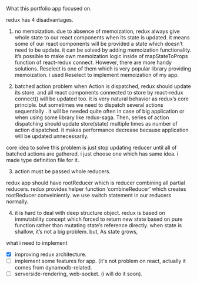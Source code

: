 What this portfolio app focused on.

redux has 4 disadvantages. 

1. no memoization.
due to absence of memoization, redux always give whole state to our react components when its state is updated. it means some of our react components will be provided a state which doesn’t need to be update. it can  be solved by adding memoization functionality. it’s possible to  make own memoization  logic inside of mapStateToProps function of react-redux connect.
However, there are more handy solutions. Reselect is  one of them which is very popular library providing memoization. i used Reselect to implement memoization of my app.

2. batched action problem
when Action is dispatched, redux should update its store. and all react components connected to store by react-redux connect() will be updated too. it is very natural behavior as redux’s core principle.
but sometimes we need to dispatch several actions sequentially .   it will be needed quite often in case of big application or when using some library like redux-saga.  Then, series of action dispatching should update store(state) multiple times as number of action dispatched.  it makes performance decrease because application will be updated unnecessarily. 

core idea to solve this problem is just stop updating reducer until all of batched actions are gathered. i just choose one which has same idea. i made type definition file for it.

3. action must be passed whole reducers.

redux app should have rootReducer which is reducer combining all partial reducers. redux provides helper function ‘combineReducer’ which creates rootReducer conveiniently.
we use switch statement in our reducers normally.  

4. it is hard to deal with deep structure object.
redux is based on immutability concept which forced to return new state based on pure function rather than mutating state’s reference directly. when state is shallow, it’s not a big problem. but, As state grows, 

what i need to implement 
- [x] improving redux architecture. 
- [ ] implement some features for app. (it's not problem on react, actually it comes from dynamodb-related.
- [ ] serverside-rendering, web-socket. (i will do it soon).

